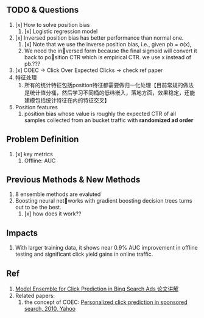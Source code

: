 ## TODO & Questions

1. [x] How to solve position bias 
    1. [x] Logistic regression model 
2. [x] Inversed position bias has better performance than normal one. 
    1. [x] Note that we use the inverse position bias, i.e., given pb = σ(x),
    2. We need the inversed form because the final sigmoid will convert it back to position CTR which is empirical CTR.
we use x instead of pb.???
3. [x] COEC -> Click Over Expected Clicks -> check ref paper
4. 特征处理
    1. 所有的统计特征包括position特征都需要做归一化处理【目前常规的做法是统计值分桶，然后学习不同桶的低纬嵌入，落地方面，效果稳定，还能建模包括统计特征在内的特征交叉】
5. Position features    
    1. position bias whose value is roughly the expected CTR of all samples
collected from an bucket traffic with **randomized ad order**

## Problem Definition

1. [x] key metrics
    1. Offline: AUC

## Previous Methods & New Methods


1. 8 ensemble methods are evaluted
2. Boosting neural networks with gradient boosting decision trees turns out to be the best.
    1. [x] how does it work??

## Impacts

1. With larger training data, it shows near 0.9% AUC improvement in offline testing and significant click yield gains in online traffic.


## Ref

1. [Model Ensemble for Click Prediction in Bing Search Ads 论文讲解](https://zhuanlan.zhihu.com/p/542734071)
2. Related papers:
    1. the concept of COEC: [Personalized click prediction in
sponsored search, 2010, Yahoo](2010_%20Personalized%20click%20prediction%20in%20sponsored%20search.md)
